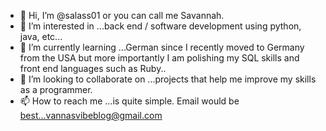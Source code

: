 - 👋 Hi, I’m @salass01 or you can call me Savannah.
- 👀 I’m interested in ...back end / software development using python, java, etc...
- 🌱 I’m currently learning ...German since I recently moved to Germany from the USA but more importantly I am polishing my SQL skills and front end languages such as Ruby..
- 💞️ I’m looking to collaborate on ...projects that help me improve my skills as a programmer.
- 📫 How to reach me ...is quite simple. Email would be best...vannasvibeblog@gmail.com

<!---
salass01/salass01 is a ✨ special ✨ repository because its `README.md` (this file) appears on your GitHub profile.
You can click the Preview link to take a look at your changes.
--->
